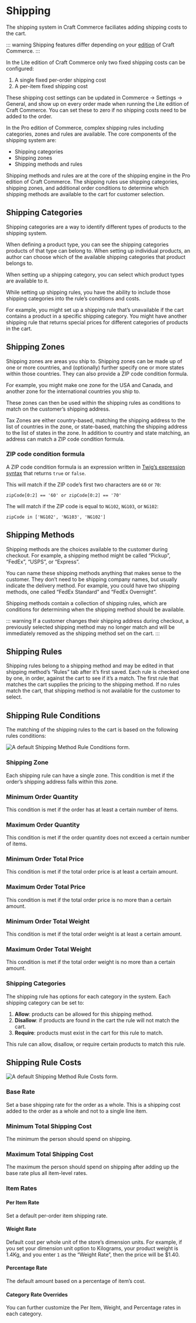 # Shipping

The shipping system in Craft Commerce faciliates adding shipping costs to the cart.

::: warning
Shipping features differ depending on your [edition](editions.md) of Craft Commerce.
:::

In the Lite edition of Craft Commerce only two fixed shipping costs can be configured:

1. A single fixed per-order shipping cost
2. A per-item fixed shipping cost

These shipping cost settings can be updated in Commerce → Settings → General, and show up on every order made when running the Lite edition of Craft Commerce. You can set these to zero if no shipping costs need to be added to the order.

In the Pro edition of Commerce, complex shipping rules including categories, zones and rules are available. The core components of the shipping system are:

- Shipping categories
- Shipping zones
- Shipping methods and rules

Shipping methods and rules are at the core of the shipping engine in the Pro edition of Craft Commerce. The shipping rules use shipping categories, shipping zones, and additional order conditions to determine which shipping methods are available to the cart for customer selection.

## Shipping Categories

Shipping categories are a way to identify different types of products to the shipping system.

When defining a product type, you can see the shipping categories products of that type can belong to. When setting up individual products, an author can choose which of the available shipping categories that product belongs to.

When setting up a shipping category, you can select which product types are available to it.

While setting up shipping rules, you have the ability to include those shipping categories into the rule’s conditions and costs.

For example, you might set up a shipping rule that’s unavailable if the cart contains a product in a specific shipping category. You might have another shipping rule that returns special prices for different categories of products in the cart.

## Shipping Zones

Shipping zones are areas you ship to. Shipping zones can be made up of one or more countries, and (optionally) further specify one or more states within those countries. They can also provide a ZIP code condition formula.

For example, you might make one zone for the USA and Canada, and another zone for the international countries you ship to.

These zones can then be used within the shipping rules as conditions to match on the customer’s shipping address.

Tax Zones are either country-based, matching the shipping address to the list of countries in the zone, or state-based, matching the shipping address to the list of states in the zone. In addition to country and state matching, an address can match a ZIP code condition formula.

### ZIP code condition formula

A ZIP code condition formula is an expression written in [Twig’s expression syntax](https://twig.symfony.com/doc/2.x/templates.html#expressions) that returns `true` or `false`.

This will match if the ZIP code’s first two characters are `60` or `70`:

```
zipCode[0:2] == '60' or zipCode[0:2] == '70'
```

The will match if the ZIP code is equal to `NG102`, `NG103`, or `NG102`:

```
zipCode in ['NG102', 'NG103', 'NG102']
```

## Shipping Methods

Shipping methods are the choices available to the customer during checkout. For example, a shipping method might be called “Pickup”, “FedEx”, “USPS”, or “Express”.

You can name these shipping methods anything that makes sense to the customer. They don’t need to be shipping company names, but usually indicate the delivery method. For example, you could have two shipping methods, one called “FedEx Standard” and “FedEx Overnight”.

Shipping methods contain a collection of shipping rules, which are conditions for determining when the shipping method should be available.

::: warning
If a customer changes their shipping address during checkout, a previously selected shipping method may no longer match and will be immediately removed as the shipping method set on the cart.
:::

## Shipping Rules

Shipping rules belong to a shipping method and may be edited in that shipping method’s “Rules” tab after it’s first saved. Each rule is checked one by one, in order, against the cart to see if it’s a match. The first rule that matches the cart supplies the pricing to the shipping method. If no rules match the cart, that shipping method is not available for the customer to select.

## Shipping Rule Conditions

The matching of the shipping rules to the cart is based on the following rules conditions:

![A default Shipping Method Rule Conditions form.](./assets/shipping-method-conditions.png)

### Shipping Zone

Each shipping rule can have a single zone. This condition is met if the order’s shipping address falls within this zone.

### Minimum Order Quantity

This condition is met if the order has at least a certain number of items.

### Maximum Order Quantity

This condition is met if the order quantity does not exceed a certain number of items.

### Minimum Order Total Price

This condition is met if the total order price is at least a certain amount.

### Maximum Order Total Price

This condition is met if the total order price is no more than a certain amount.

### Minimum Order Total Weight

This condition is met if the total order weight is at least a certain amount.

### Maximum Order Total Weight

This condition is met if the total order weight is no more than a certain amount.

### Shipping Categories

The shipping rule has options for each category in the system. Each shipping category can be set to:

1. **Allow**: products can be allowed for this shipping method.
2. **Disallow**: if products are found in the cart the rule will not match the cart.
3. **Require**: products must exist in the cart for this rule to match.

This rule can allow, disallow, or require certain products to match this rule.

## Shipping Rule Costs

![A default Shipping Method Rule Costs form.](./assets/shipping-method-costs.png)

### Base Rate

Set a base shipping rate for the order as a whole. This is a shipping cost added to the order as a whole and not to a single line item.

### Minimum Total Shipping Cost

The minimum the person should spend on shipping.

### Maximum Total Shipping Cost

The maximum the person should spend on shipping after adding up the base rate plus all item-level rates.

### Item Rates

#### Per Item Rate

Set a default per-order item shipping rate.

#### Weight Rate

Default cost per whole unit of the store’s dimension units. For example, if you set your dimension unit option to Kilograms, your product weight is 1.4Kg, and you enter `1` as the “Weight Rate”, then the price will be \$1.40.

#### Percentage Rate

The default amount based on a percentage of item’s cost.

#### Category Rate Overrides

You can further customize the Per Item, Weight, and Percentage rates in each category.
